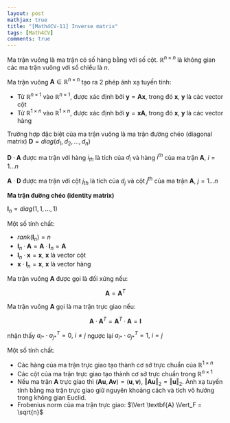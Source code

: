 ```yaml
---
layout: post
mathjax: true
title: "[Math4CV-11] Inverse matrix"
tags: [Math4CV]
comments: true
---
```


Ma trận vuông là ma trận có số hàng bằng với số cột. $\mathbb{R}^{n \times n}$ là không gian các ma trận vuông với số chiều là $n$.

Ma trận vuông $\textbf{A} \in \mathbb{R}^{n \times n}$ tạo ra 2 phép ánh xạ tuyến tính:
- Từ $\mathbb{R}^{n \times 1}$ vào $\mathbb{R}^{n \times 1}$, được xác định bởi $\textbf{y} = \textbf{A} \textbf{x}$, trong đó $\textbf{x}$, $\textbf{y}$ là các vector cột
- Từ $\mathbb{R}^{1 \times n}$ vào $\mathbb{R}^{1 \times n}$, được xác định bởi $\textbf{y} =  \textbf{x} \textbf{A}$, trong đó $\textbf{x}$, $\textbf{y}$ là các vector hàng

Trường hợp đặc biệt của ma trận vuông là ma trận đường chéo (diagonal matrix) $\textbf{D} = diag(d_1, d_2, \dots, d_n)$

$\textbf{D} \cdot \textbf{A}$ được ma trận với hàng $i_{th}$ là tích của $d_i$ và hàng $i^{th}$ của ma trận $\textbf{A}$, $i=1 \dots n$

$\textbf{A} \cdot \textbf{D}$ được ma trận với cột $j_{th}$ là tích của $d_j$ và cột $j^{th}$ của ma trận $\textbf{A}$, $j=1 \dots n$

**Ma trận đường chéo (identity matrix)**

$\textbf{I}_n = diag(1, 1, \dots, 1)$

Một số tính chất:
- $rank(\textbf{I}_n) = n$
- $\textbf{I}_n \cdot \textbf{A} = \textbf{A} \cdot \textbf{I}_n = \textbf{A}$
- $\textbf{I}_n \cdot \textbf{x} = \textbf{x}$, $\textbf{x}$ là vector cột
- $\textbf{x} \cdot \textbf{I}_n = \textbf{x}$, $\textbf{x}$ là vector hàng

Ma trận vuông $\textbf{A}$ được gọi là đối xứng nếu:

$$\textbf{A} = \textbf{A}^T$$

Ma trận vuông $\textbf{A}$ gọi là ma trận trực giao nếu:

$$\textbf{A} \cdot \textbf{A}^T = \textbf{A}^T \cdot \textbf{A} = \textbf{I}$$

nhận thấy $a_{i*} \cdot a_{j*}^T = 0, ~ i \neq j$ ngược lại $a_{i*} \cdot a_{j*}^T = 1, ~ i = j$ 

Một số tính chất:
- Các hàng của ma trận trực giao tạo thành cơ sở trực chuẩn của $\mathbb{R}^{1 \times n}$
- Các cột của ma trận trực giao tạo thành cơ sở trực chuẩn trong $\mathbb{R}^{n \times 1}$
- Nếu ma trận $\textbf{A}$ trực giao thì $(\textbf{A} \textbf{u}, \textbf{A} \textbf{v}) = (\textbf{u}, \textbf{v})$, $\Vert\textbf{A} \textbf{u} \Vert_2 = \Vert \textbf{u} \Vert_2$. Ánh xạ tuyến tính bằng ma trận trực giao giữ nguyên khoảng cách và tích vô hướng trong không gian Euclid.
- Frobenius norm của ma trận trực giao: $\Vert \textbf{A} \Vert_F = \sqrt{n}$






